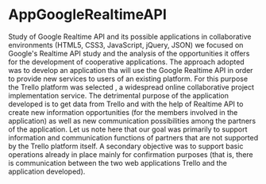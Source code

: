 # AppGoogleRealtimeAPI
Study of Google Realtime API and its possible applications in collaborative environments (HTML5, CSS3, JavaScript, jQuery, JSON) 
we focused on Google's Realtime API study 
and the analysis of the opportunities 
it offers for the development of cooperative applications.
The approach adopted was to develop an application tha 
will use the Google Realtime API in order to provide 
new services to users of an existing platform. 
For this purpose the Trello platform was selected , 
a widespread online collaborative project implementation service. 
The detrimental purpose of the application developed is to get 
data from Trello and with the help of Realtime API to 
create new information opportunities 
(for the members involved in the application) 
as well as new communication 
possibilities among the 
partners of the application. 
Let us note here that our goal was 
primarily to support information and communication functions 
of partners that are not supported by the Trello platform 
itself. A secondary objective was to support basic operations
already in place mainly for confirmation purposes 
(that is, there is communication between the two web 
applications Trello and the application developed).
